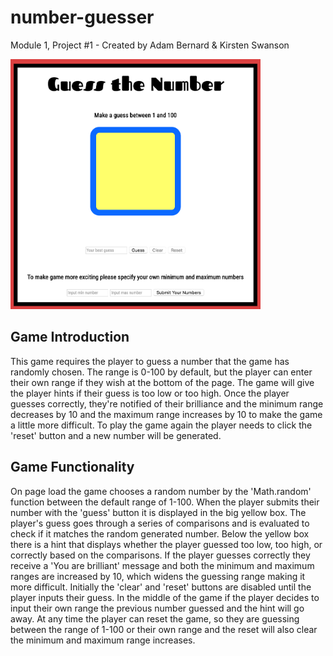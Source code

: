 # number-guesser

Module 1, Project #1 - Created by Adam Bernard & Kirsten Swanson

<img src="img/number-guesser.png" alt="game-picture" height="400px" width="400px">

## Game Introduction

This game requires the player to guess a number that the game has randomly chosen. The range is 0-100 by default, but the player can enter their own range if they wish at the bottom of the page. The game will give the player hints if their guess is too low or too high. Once the player guesses correctly, they're notified of their brilliance and the minimum range decreases by 10 and the maximum range increases by 10 to make the game a little more difficult. To play the game again the player needs to click the 'reset' button and a new number will be generated.

## Game Functionality

On page load the game chooses a random number by the 'Math.random' function between the default range of 1-100. When the player submits their number with the 'guess' button it is displayed in the big yellow box. The player's guess goes through a series of comparisons and is evaluated to check if it matches the random generated number. Below the yellow box there is a hint that displays whether the player guessed too low, too high, or correctly based on the comparisons. If the player guesses correctly they receive a 'You are brilliant' message and both the minimum and maximum ranges are increased by 10, which widens the guessing range making it more difficult. Initially the 'clear' and 'reset' buttons are disabled until the player inputs their guess. In the middle of the game if the player decides to input their own range the previous number guessed and the hint will go away. At any time the player can reset the game, so they are guessing between the range of 1-100 or their own range and the reset will also clear the minimum and maximum range increases.
